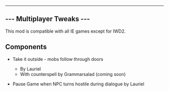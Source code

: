 -------------------------------------------------
---            Multiplayer Tweaks             ---
-------------------------------------------------

This mod is compatible with all IE games except for IWD2.

Components 
---------- 
* Take it outside - mobs follow through doors
	* By Lauriel
	* With counterspell by Grammarsalad (coming soon)
	
* Pause Game when NPC turns hostile during dialogue by Lauriel